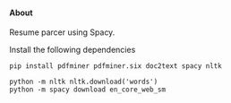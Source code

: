 #### About
Resume parcer using Spacy.

Install the following dependencies

```
pip install pdfminer pdfminer.six doc2text spacy nltk
```
```
python -m nltk nltk.download('words')
python -m spacy download en_core_web_sm
```

